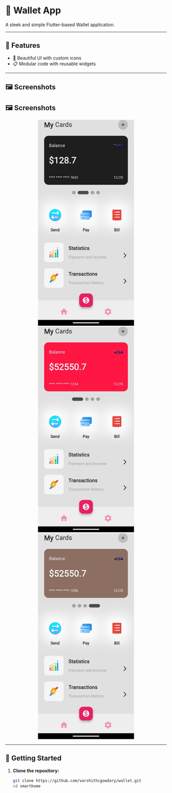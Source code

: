 # 🔌 Wallet App

A sleek and simple Flutter-based Wallet application.

---

## 📱 Features


- 🎨 Beautiful UI with custom icons
- 📋 Modular code with reusable widgets

---

## 🖼️ Screenshots

## 🖼️ Screenshots

<p align="center">
  <img src="lib/images/1.jpg" alt="Home" width="300"/>
  <img src="lib/images/2.jpg" alt="Profile" width="300"/>
  <img src="lib/images/3.jpg" alt="Functionality" width="300"/>
</p>


---

## 🚀 Getting Started

1. **Clone the repository:**
   ```bash
   git clone https://github.com/varshithcgowdary/wallet.git
   cd smarthome
   ```
